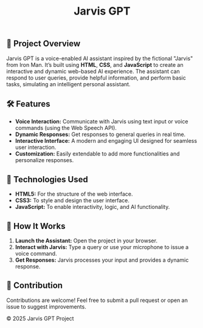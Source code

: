 <!DOCTYPE html>
<html lang="en">
<head>
    <meta charset="UTF-8">
    <meta name="viewport" content="width=device-width, initial-scale=1.0">
</head>
<body>
    <header>
        <h1>Jarvis GPT</h1>
    </header>
    <div class="container">
        <section>
            <h2><span class="emoji">🌟</span> Project Overview</h2>
            <p>Jarvis GPT is a voice-enabled AI assistant inspired by the fictional "Jarvis" from Iron Man. It’s built using <strong>HTML</strong>, <strong>CSS</strong>, and <strong>JavaScript</strong> to create an interactive and dynamic web-based AI experience. The assistant can respond to user queries, provide helpful information, and perform basic tasks, simulating an intelligent personal assistant.</p>
        </section>
        <section>
            <h2><span class="emoji">🛠</span> Features</h2>
            <ul>
                <li><strong>Voice Interaction:</strong> Communicate with Jarvis using text input or voice commands (using the Web Speech API).</li>
                <li><strong>Dynamic Responses:</strong> Get responses to general queries in real time.</li>
                <li><strong>Interactive Interface:</strong> A modern and engaging UI designed for seamless user interaction.</li>
                <li><strong>Customization:</strong> Easily extendable to add more functionalities and personalize responses.</li>
            </ul>
        </section>
        <section>
            <h2><span class="emoji">🧰</span> Technologies Used</h2>
            <ul>
                <li><strong>HTML5:</strong> For the structure of the web interface.</li>
                <li><strong>CSS3:</strong> To style and design the user interface.</li>
                <li><strong>JavaScript:</strong> To enable interactivity, logic, and AI functionality.</li>
            </ul>
        </section>
        <section>
            <h2><span class="emoji">🚀</span> How It Works</h2>
            <ol>
                <li><strong>Launch the Assistant:</strong> Open the project in your browser.</li>
                <li><strong>Interact with Jarvis:</strong> Type a query or use your microphone to issue a voice command.</li>
                <li><strong>Get Responses:</strong> Jarvis processes your input and provides a dynamic response.</li>
            </ol>
        </section>
        <section>
            <h2><span class="emoji">🤝</span> Contribution</h2>
            <p>Contributions are welcome! Feel free to submit a pull request or open an issue to suggest improvements.</p>
        </section>
    </div>
    <footer>
        <p>&copy; 2025 Jarvis GPT Project</p>
    </footer>
</body>
</html>
